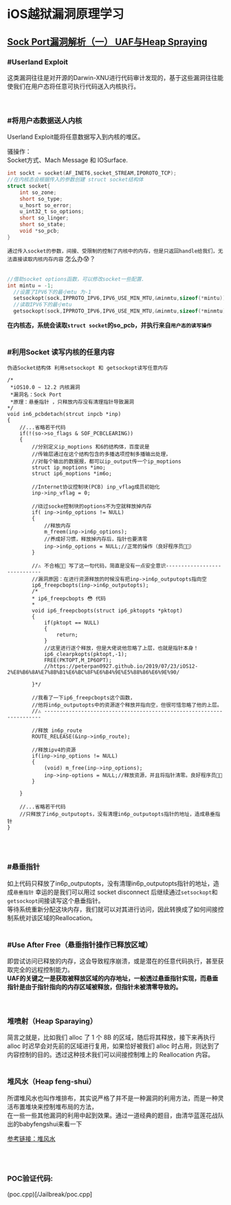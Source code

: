 # iOS越狱漏洞原理学习

## [Sock Port漏洞解析（一） UAF与Heap Spraying](https://mp.weixin.qq.com/s/R_KCNEpIn8O7ShTpnI0AMg)  

### #Userland Exploit
这类漏洞往往是对开源的Darwin-XNU进行代码审计发现的，基于这些漏洞往往能使我们在用户态将任意可执行代码送入内核执行。  
<br/>
<br/>
### #将用户态数据送人内核  
Userland Exploit能将任意数据写入到内核的堆区。 

骚操作：  
  Socket方式、Mach Message 和 IOSurface.
  ```c
  int sockt = socket(AF_INET6,socket_STREAM,IPOROTO_TCP);
  //在内核态会根据传入的参数创建 struct socket结构体
  struct socket{
      int so_zone;
      short so_type;
      u_hosrt so_error;
      u_int32_t so_options;
      short so_linger;
      short so_state;
      void *so_pcb;
  }
  ```
 `通过传入socket的参数，间接、受限制的控制了内核中的内存，但是只返回handle给我们，无法直接读取内核内存内容`
 怎么办😰？    
 <br/>

 ```c
 //借助socket options函数，可以修改socket一些配置.
int mintu = -1;
   //设置了IPV6下的最小mtu 为-1
   setsockopt(sock,IPPROTO_IPV6,IPV6_USE_MIN_MTU,&minmtu,sizeof(*mintu));
   //读取IPV6下的最小mtu
   getsockopt(sock,IPPROTO_IPV6,IPV6_USE_MIN_MTU,&minmtu,sizeof(*minmtu));
 ```  
**在内核态，系统会读取`struct socket`的so_pcb，并执行来自`用户态的读写操作`**
<br/>
<br/>

### #利用Socket 读写内核的任意内容
`伪造Socket结构体 利用setsockopt 和 getsockopt读写任意内存`
```objc
/*
 *iOS10.0 ~ 12.2 内核漏洞
 *漏洞名：Sock Port
 *原理：悬垂指针 ，只释放内存没有清理指针导致漏洞
*/
void in6_pcbdetach(strcut inpcb *inp)
{
    //...省略若干代码
    if(!(so->so_flags & SOF_PCBCLEARING))
    {
        //分别定义ip_moptions 和6的结构体，百度说是
        //传输层通过在这个结构包含的多播选项控制多播输出处理，
        //对每个输出的数据报，都可以ip_output传一个ip_moptions
        struct ip_moptions *imo;
        struct ip6_moptions *im6o;

        //Internet协议控制块(PCB) inp_vflag成员初始化
        inp->inp_vflag = 0;
        
        //绕过socke控制块的options不为空就释放掉内存
        if( inp->in6p_options != NULL)
        {
            //释放内存
            m_freem(inp->in6p_options);
            //养成好习惯，释放掉内存后，指针也要清零
            inp->in6p_options = NULL;//正常的操作（良好程序员👨‍💻‍）
        }

        //⚠️ 不合格👨‍💻‍ 写了这一句代码，简直是没有一点安全意识-----------------------------
        //漏洞原因：在进行资源释放的时候没有把inp->in6p_outputopts指向空
        ip6_freepcbopts(inp->in6p_outputopts);
        /*
        * ip6_freepcbopts 😳 代码
        *
        void ip6_freepcbopts(struct ip6_pktoppts *pktopt)
        {
            if(pktopt == NULL)
            {
                return;
            }
            //这里进行逐个释放，但是大佬说他忽略了上层，也就是指针本身！
            ip6_clearpkopts(pktopt,-1);
            FREE(PKTOPT,M_IP6OPT);
            //https://peterpan0927.github.io/2019/07/23/iOS12-2%E8%B6%8A%E7%8B%B1%E6%BC%8F%E6%B4%9E%E5%88%86%E6%9E%90/
            
        }*/

        //我看了一下ip6_freepcbopts这个函数，
        //他将in6p_outputopts中的资源逐个释放并指向空，但很可惜忽略了他的上层。
        //⚠️ ---------------------------------------------------------------------

        //释放 in6p_route
        ROUTE_RELEASE(&inp->in6p_route);

        //释放ipv4的资源
        if(inp->inp_options != NULL)
        {
            (void) m_free(inp->inp_options);
            inp->inp-options = NULL;//释放资源，并且将指针清零。良好程序员👩‍💻
        }

    }

    //...省略若干代码
    //只释放了in6p_outputopts，没有清理in6p_outputopts指针的地址，造成悬垂指针
}
```

<br/>
<br/>

### #悬垂指针
如上代码只释放了in6p_outputopts，没有清理in6p_outputopts指针的地址，造成`悬垂指针`
幸运的是我们可以用过 socket disconnect 后继续通过`setsockopt`和`getsockopt`间接读写这个悬垂指针。  
等待系统重新分配这块内存，我们就可以对其进行访问，因此转换成了如何间接控制系统对该区域的Reallocation。
<br/>
<br/>


### #Use After Free（悬垂指针操作已释放区域）
即尝试访问已释放的内存，这会导致程序崩溃，或是潜在的任意代码执行，甚至获取完全的远程控制能力。  
**UAF的关键之一是获取被释放区域的内存地址，一般透过悬垂指针实现，而悬垂指针是由于指针指向的内存区域被释放，但指针未被清零导致的。**  
<br/>
<br/>

### 堆喷射（Heap Sparaying）
简言之就是，比如我们 alloc 了 1 个 8B 的区域，随后将其释放，接下来再执行 alloc 时迟早会对先前的区域进行复用，如果恰好被我们 alloc 时占用，则达到了内容控制的目的。透过这种技术我们可以间接控制堆上的 Reallocation 内容。
<br/>
<br/>

### 堆风水（Heap feng-shui）
所谓堆风水也叫作堆排布，其实说严格了并不是一种漏洞的利用方法，而是一种灵活布置堆块来控制堆布局的方法，  
在一些一些其他漏洞的利用中起到效果。通过一道经典的题目，由清华蓝莲花战队出的babyfengshui来看一下  

[参考链接：堆风水](https://blog.csdn.net/Breeze_CAT/article/details/103788631)

<br/>
<br/>
  
### POC验证代码:  
(poc.cpp)[/Jailbreak/poc.cpp]